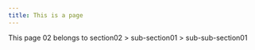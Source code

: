 ```yaml
---
title: This is a page
---
```


This page 02 belongs to section02 > sub-section01 > sub-sub-section01
